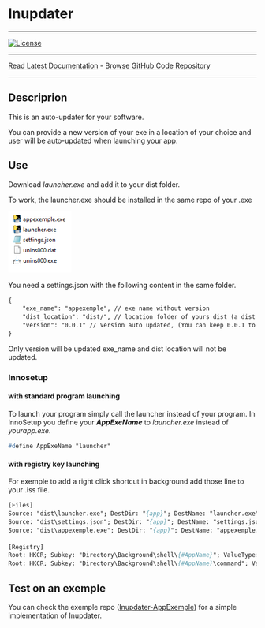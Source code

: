 # Inupdater

------------------------------------------------------------------------

[![License](https://img.shields.io/github/license/mashape/apistatus.svg)](https://pypi.org/project/isort/)

------------------------------------------------------------------------

[Read Latest Documentation](https://yoannmos.github.io/Inupdater/) - [Browse GitHub Code Repository](https://github.com/yoannmos/Inupdater/)

------------------------------------------------------------------------

## Descriprion

This is an auto-updater for your software.

You can provide a new version of your exe in a location of your choice and user will be auto-updated when launching your app.

<!-- Check the [appexemple](https://github.com/yoannmos/Inupdater-Appexemple) repository for recomended implementation. -->

## Use

Download *launcher.exe* and add it to your dist folder.

To work, the launcher.exe should be installed in the same repo of your .exe

![Typical install Folder](docs\images\folder.PNG)

You need a settings.json with the following content in the same folder.

```txt
{
    "exe_name": "appexemple", // exe name without version
    "dist_location": "dist/", // location folder of yours dist (a dist should look like : appexemple_1.0.2 = *exe_name*_*version*)
    "version": "0.0.1" // Version auto updated, (You can keep 0.0.1 to force update in first launch)
}
```

Only version will be updated exe_name and dist location will not be updated.

### Innosetup

#### with standard program launching

To launch your program simply call the launcher instead of your program.
In InnoSetup you define your ***AppExeName*** to *launcher.exe* instead of *yourapp.exe*.

```pascal
#define AppExeName "launcher"
```

#### with registry key launching

For exemple to add a right click shortcut in background add those line to your .iss file.  

```pascal
[Files]
Source: "dist\launcher.exe"; DestDir: "{app}"; DestName: "launcher.exe"
Source: "dist\settings.json"; DestDir: "{app}"; DestName: "settings.json"
Source: "dist\appexemple.exe"; DestDir: "{app}"; DestName: "appexemple.exe"

[Registry]
Root: HKCR; Subkey: "Directory\Background\shell\{#AppName}"; ValueType: string; ValueName: ""; ValueData: "&Appexemple"; Flags: uninsdeletekey
Root: HKCR; Subkey: "Directory\Background\shell\{#AppName}\command"; ValueType: string; ValueName: ""; ValueData: "{app}\launcher.exe"; Flags: uninsdeletekey
```

## Test on an exemple

You can check the exemple repo ([Inupdater-AppExemple](https://github.com/yoannmos/Inupdater-AppExemple)) for a simple implementation of Inupdater.
